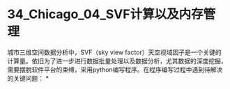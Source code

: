 # 34_Chicago_04_SVF计算以及内存管理
城市三维空间数据分析中，SVF（sky view factor）天空视域因子是一个关键的计算量。依旧为了进一步进行数据批量处理以及数据分析，尤其数据的深度挖掘，需要摆脱软件平台的束缚，采用python编写程序。在程序编写过程中遇到待解决的关键问题：
* 
